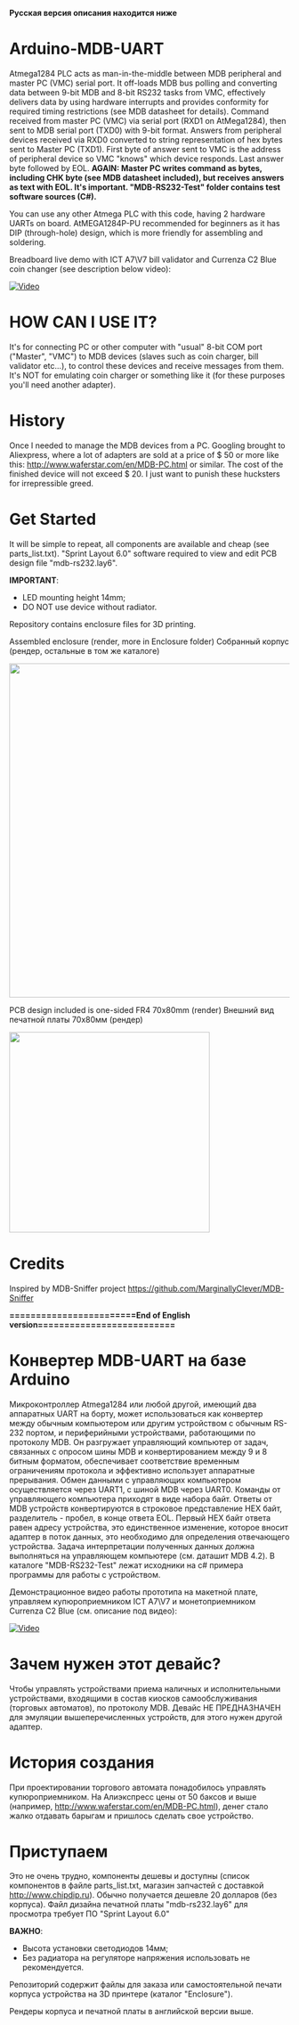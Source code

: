 **Русская версия описания находится ниже**

# Arduino-MDB-UART
Atmega1284 PLC acts as man-in-the-middle between MDB peripheral and master PC (VMC) serial port. It off-loads MDB bus polling and converting data between 9-bit MDB and 8-bit RS232 tasks from VMC, effectively delivers data by using hardware interrupts and provides conformity for required timing restrictions (see MDB datasheet for details).
Command received from master PC (VMC) via serial port (RXD1 on AtMega1284), then sent to MDB serial port (TXD0) with 9-bit format.
Answers from peripheral devices received via RXD0 converted to string representation of hex bytes sent to Master PC (TXD1).
First byte of answer sent to VMC is the address of peripheral device so VMC "knows" which device responds. Last answer byte followed by EOL. **AGAIN: Master PC writes command as bytes, including CHK byte (see MDB datasheet included), but receives answers as text with EOL. It's important. "MDB-RS232-Test" folder contains test software sources (C#).**

You can use any other Atmega PLC with this code, having 2 hardware UARTs on board. AtMEGA1284P-PU recommended for beginners as it has DIP (through-hole) design, which is more friendly for assembling and soldering.


Breadboard live demo with ICT A7\V7 bill validator and Currenza C2 Blue coin changer (see description below video):

[![Video](http://img.youtube.com/vi/YV8bc2hhqS0/0.jpg)](http://www.youtube.com/watch?v=YV8bc2hhqS0)

# HOW CAN I USE IT?
It's for connecting PC or other computer with "usual" 8-bit COM port ("Master", "VMC") to MDB devices (slaves such as coin charger, bill validator etc...), to control these devices and receive messages from them. It's NOT for emulating coin charger or something like it (for these purposes you'll need another adapter).

# History
Once I needed to manage the MDB devices from a PC. Googling brought to Aliexpress, where a lot of adapters are sold at a price of $ 50 or more like this: http://www.waferstar.com/en/MDB-PC.html or similar.
The cost of the finished device will not exceed $ 20. I just want to punish these hucksters for irrepressible greed.

# Get Started
It will be simple to repeat, all components are available and cheap (see parts_list.txt). "Sprint Layout 6.0" software required to view and edit PCB design file "mdb-rs232.lay6".

**IMPORTANT**:
- LED mounting height 14mm;
- DO NOT use device without radiator.

Repository contains enclosure files for 3D printing.

Assembled enclosure (render, more in Enclosure folder)
Собранный корпус (рендер, остальные в том же каталоге)

<img src="https://github.com/perdidor/Arduino-MDB-UART/blob/master/Enclosure/assembly.JPG" width="600">

PCB design included is one-sided FR4 70x80mm (render)
Внешний вид печатной платы 70х80мм (рендер)

<img src="https://github.com/perdidor/Arduino-MDB-UART/blob/master/PCB_layout4.JPG" width="360">

# Credits
Inspired by MDB-Sniffer project https://github.com/MarginallyClever/MDB-Sniffer


**========================End of English version==========================**

# Конвертер MDB-UART на базе Arduino
Микроконтроллер Atmega1284 или любой другой, имеющий два аппаратных UART на борту, может использоваться как конвертер между обычным компьютером или другим устройством с обычным RS-232 портом, и периферийными устройствами, работающими по протоколу MDB. Он разгружает управляющий компьютер от задач, связанных с опросом шины MDB и конвертированием между 9 и 8 битным форматом, обеспечивает соответствие временным ограничениям протокола и эффективно использует аппаратные прерывания.
Обмен данными с управляющих компьютером осуществляется через UART1, с шиной MDB через UART0.
Команды от управляющего компьютера приходят в виде набора байт. Ответы от MDB устройств конвертируются в строковое представление HEX байт, разделитель - пробел, в конце ответа EOL. Первый HEX байт ответа равен адресу устройства, это единственное изменение, которое вносит адаптер в поток данных, это необходимо для определения отвечающего устройства. Задача интерпретации полученных данных должна выполняться на управляющем компьютере (см. даташит MDB 4.2). В каталоге "MDB-RS232-Test" лежат исходники на c# примера программы для работы с устройством.

Демонстрационное видео работы прототипа на макетной плате, управляем купюроприемником ICT A7\V7 и монетоприемником Currenza C2 Blue (см. описание под видео):

[![Video](http://img.youtube.com/vi/YV8bc2hhqS0/0.jpg)](http://www.youtube.com/watch?v=YV8bc2hhqS0)

# Зачем нужен этот девайс?
Чтобы управлять устройствами приема наличных и исполнительными устройствами, входящими в состав киосков самообслуживания (торговых автоматов), по протоколу MDB.
Девайс НЕ ПРЕДНАЗНАЧЕН для эмуляции вышеперечисленных устройств, для этого нужен другой адаптер.

# История создания
При проектировании торгового автомата понадобилось управлять купюроприемником. На Алиэкспресс цены от 50 баксов и выше (например, http://www.waferstar.com/en/MDB-PC.html), денег стало жалко отдавать барыгам и пришлось сделать свое устройство.

# Приступаем
Это не очень трудно, компоненты дешевы и доступны (список компонентов в файле parts_list.txt, магазин запчастей с доставкой http://www.chipdip.ru). Обычно получается дешевле 20 долларов (без корпуса).
Файл дизайна печатной платы "mdb-rs232.lay6" для просмотра требует ПО "Sprint Layout 6.0"

**ВАЖНО**:
- Высота установки светодиодов 14мм;
- Без радиатора на регуляторе напряжения использовать не рекомендуется.

Репозиторий содержит файлы для заказа или самостоятельной печати корпуса устройства на 3D принтере (каталог "Enclosure"). 

Рендеры корпуса и печатной платы в английской версии выше.
